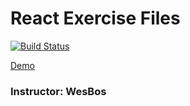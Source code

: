 # React Exercise Files
[![Build Status](https://travis-ci.com/itzmanish/react-wesbos-exercise.svg?branch=heroku)](https://travis-ci.com/itzmanish/react-wesbos-exercise)

[Demo](https://prithvi-8baa0.firebaseapp.com/)
### Instructor: WesBos
